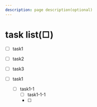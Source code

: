 ```yaml
---
description: page description(optional)
---
```


# task list\(□\)

* [ ] task1
* [ ] task2
* [ ] task3



* [ ] task1
  * [ ] task1-1
    * [ ] task1-1-1
    * [ ] 

